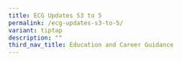 ```yaml
---
title: ECG Updates S3 to 5
permalink: /ecg-updates-s3-to-5/
variant: tiptap
description: ""
third_nav_title: Education and Career Guidance
---
```

